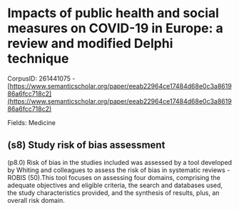 # Impacts of public health and social measures on COVID-19 in Europe: a review and modified Delphi technique

CorpusID: 261441075 - [https://www.semanticscholar.org/paper/eeab22964ce17484d68e0c3a861986a6fcc718c2](https://www.semanticscholar.org/paper/eeab22964ce17484d68e0c3a861986a6fcc718c2)

Fields: Medicine

## (s8) Study risk of bias assessment
(p8.0) Risk of bias in the studies included was assessed by a tool developed by Whiting and colleagues to assess the risk of bias in systematic reviews -ROBIS (50).This tool focuses on assessing four domains, comprising the adequate objectives and eligible criteria, the search and databases used, the study characteristics provided, and the synthesis of results, plus, an overall risk domain.
